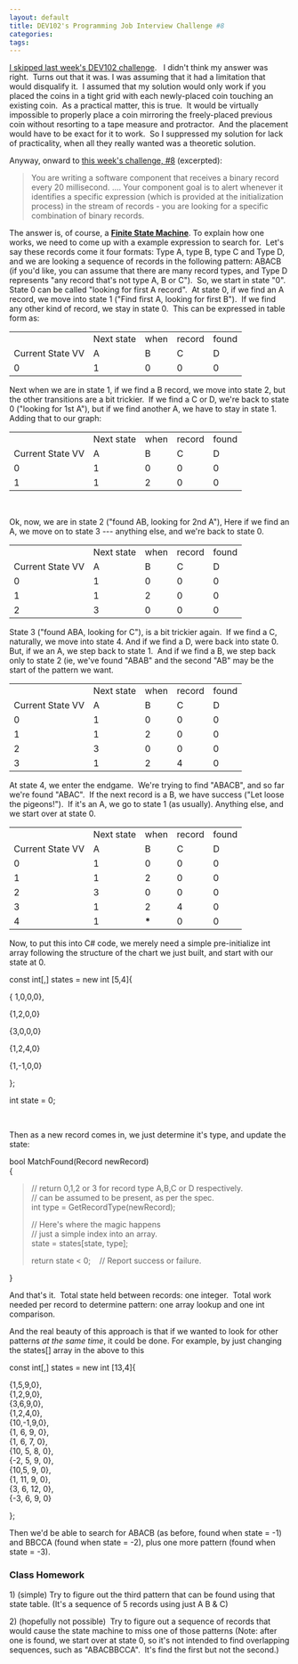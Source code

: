 ```yaml
---
layout: default
title: DEV102's Programming Job Interview Challenge #8
categories: 
tags: 
---
```


  <p>
    <a href="http://www.dev102.com/net/a-programming-job-interview-challenge-7-coins-of-the-round-table/">I skipped last week's DEV102 challenge</a>.   I didn't think my answer was right.  Turns out that it was. I was assuming that it had a limitation that would disqualify it.  I assumed that my solution would only work if you placed the coins in a tight grid with each newly-placed coin touching an existing coin.  As a practical matter, this is true.  It would be virtually impossible to properly place a coin mirroring the freely-placed previous coin without resorting to a tape measure and protractor.  And the placement would have to be exact for it to work.  So I suppressed my solution for lack of practicality, when all they really wanted was a theoretic solution. </p>  <p>Anyway, onward to <a href="http://www.dev102.com/net/a-programming-job-interview-challenge-8-a-needle-in-a-haystack/">this week's challenge, #8</a> (excerpted):</p>  <blockquote>   <p>You are writing a software component that receives a binary record every 20 millisecond. .... Your component goal is to alert whenever it identifies a specific expression (which is provided at the initialization process) in the stream of records - you are looking for a specific combination of binary records. </p> </blockquote>  <p>The answer is, of course, a <a href="http://en.wikipedia.org/wiki/Finite_State_Machine"><strong>Finite State Machine</strong></a>. To explain how one works, we need to come up with a example expression to search for.  Let's say these records come it four formats: Type A, type B, type C and Type D, and we are looking a sequence of records in the following pattern: ABACB (if you'd like, you can assume that there are many record types, and Type D represents "any record that's not type A, B or C").  So, we start in state "0". State 0 can be called "looking for first A record".  At state 0, if we find an A record, we move into state 1 ("Find first A, looking for first B").  If we find any other kind of record, we stay in state 0.  This can be expressed in table form as:</p>  <div align="center">   <table cellspacing="0" cellpadding="2" align="center">       <tr>         <td> </td>          <td>Next state</td>          <td>when </td>          <td>record </td>          <td>found</td>       </tr>        <tr>         <td>Current State VV</td>          <td>A</td>          <td>B</td>          <td>C</td>          <td>D</td>       </tr>        <tr>         <td>0</td>          <td>1</td>          <td>0</td>          <td>0</td>          <td>0</td>       </tr>     </table> </div>  <p>Next when we are in state 1, if we find a B record, we move into state 2, but the other transitions are a bit trickier.  If we find a C or D, we're back to state 0 ("looking for 1st A"), but if we find another A, we have to stay in state 1.  Adding that to our graph:</p>  <div align="center">   <table cellspacing="0" cellpadding="2" align="center">       <tr>         <td> </td>          <td>Next state</td>          <td>when </td>          <td>record </td>          <td>found</td>       </tr>        <tr>         <td>Current State VV</td>          <td>A</td>          <td>B</td>          <td>C</td>          <td>D</td>       </tr>        <tr>         <td>0</td>          <td>1</td>          <td>0</td>          <td>0</td>          <td>0</td>       </tr>        <tr>         <td>1</td>          <td>1</td>          <td>2</td>          <td>0</td>          <td>0</td>       </tr>     </table> </div>  <p> </p>  <p>Ok, now, we are in state 2 ("found AB, looking for 2nd A"), Here if we find an A, we move on to state 3 --- anything else, and we're back to state 0.</p>  <div align="center">   <table cellspacing="0" cellpadding="2" align="center">       <tr>         <td> </td>          <td>Next state</td>          <td>when </td>          <td>record </td>          <td>found</td>       </tr>        <tr>         <td>Current State VV</td>          <td>A</td>          <td>B</td>          <td>C</td>          <td>D</td>       </tr>        <tr>         <td>0</td>          <td>1</td>          <td>0</td>          <td>0</td>          <td>0</td>       </tr>        <tr>         <td>1</td>          <td>1</td>          <td>2</td>          <td>0</td>          <td>0</td>       </tr>        <tr>         <td>2</td>          <td>3</td>          <td>0</td>          <td>0</td>          <td>0</td>       </tr>     </table> </div>  <p>State 3 ("found ABA, looking for C"), is a bit trickier again.  If we find a C, naturally, we move into state 4. And if we find a D, were back into state 0.  But, if we an A, we step back to state 1.  And if we find a B, we step back only to state 2 (ie, we've found "ABAB" and the second "AB" may be the start of the pattern we want.</p>  <div align="center">   <table cellspacing="0" cellpadding="2" align="center">       <tr>         <td> </td>          <td>Next state</td>          <td>when </td>          <td>record </td>          <td>found</td>       </tr>        <tr>         <td>Current State VV</td>          <td>A</td>          <td>B</td>          <td>C</td>          <td>D</td>       </tr>        <tr>         <td>0</td>          <td>1</td>          <td>0</td>          <td>0</td>          <td>0</td>       </tr>        <tr>         <td>1</td>          <td>1</td>          <td>2</td>          <td>0</td>          <td>0</td>       </tr>        <tr>         <td>2</td>          <td>3</td>          <td>0</td>          <td>0</td>          <td>0</td>       </tr>        <tr>         <td>3</td>          <td>1</td>          <td>2</td>          <td>4</td>          <td>0</td>       </tr>     </table> </div>  <p>At state 4, we enter the endgame.  We're trying to find "ABACB", and so far we're found "ABAC".  If the next record is a B, we have success ("Let loose the pigeons!").  If it's an A, we go to state 1 (as usually). Anything else, and we start over at state 0.</p>  <div align="center">   <table cellspacing="0" cellpadding="2" align="center">       <tr>         <td> </td>          <td>Next state</td>          <td>when </td>          <td>record </td>          <td>found</td>       </tr>        <tr>         <td>Current State VV</td>          <td>A</td>          <td>B</td>          <td>C</td>          <td>D</td>       </tr>        <tr>         <td>0</td>          <td>1</td>          <td>0</td>          <td>0</td>          <td>0</td>       </tr>        <tr>         <td>1</td>          <td>1</td>          <td>2</td>          <td>0</td>          <td>0</td>       </tr>        <tr>         <td>2</td>          <td>3</td>          <td>0</td>          <td>0</td>          <td>0</td>       </tr>        <tr>         <td>3</td>          <td>1</td>          <td>2</td>          <td>4</td>          <td>0</td>       </tr>        <tr>         <td>4</td>          <td>1</td>          <td><strong>*</strong></td>          <td>0</td>          <td>0</td>       </tr>     </table> </div>  <p>Now, to put this into C# code, we merely need a simple pre-initialize int array following the structure of the chart we just built, and start with our state at 0.</p>  <p>const int[,] states = new int [5,4]{</p>  <p>{ 1,0,0,0},</p>  <p>{1,2,0,0}</p>  <p>{3,0,0,0}</p>  <p>{1,2,4,0}</p>  <p>{1,-1,0,0}</p>  <p>};</p>  <p>int state = 0;</p>  <p> </p>  <p>Then as a new record comes in, we just determine it's type, and update the state:</p>  <p>bool MatchFound(Record newRecord)    <br />{</p>  <blockquote>   <p>// return 0,1,2 or 3 for record type A,B,C or D respectively.      <br />// can be assumed to be present, as per the spec.       <br />int type = GetRecordType(newRecord);</p>    <p>// Here's where the magic happens      <br />// just a simple index into an array.       <br />state = states[state, type];</p>    <p>return state &lt; 0;    // Report success or failure.</p> </blockquote>  <p>}</p>  <p> And that's it.  Total state held between records: one integer.  Total work needed per record to determine pattern: one array lookup and one int comparison. </p>  <p>And the real beauty of this approach is that if we wanted to look for other patterns <em>at the same time</em>, it could be done. For example, by just changing the states[] array in the above to this</p>  <p>const int[,] states = new int [13,4]{</p>  <p> {1,5,9,0},     <br /> {1,2,9,0},    <br /> {3,6,9,0},    <br /> {1,2,4,0},    <br /> {10,-1,9,0},    <br /> {1, 6, 9, 0},    <br /> {1, 6, 7, 0},    <br /> {10, 5, 8, 0},    <br /> {-2, 5, 9, 0},    <br /> {10,5, 9, 0},  <br />{1, 11, 9, 0},  <br />{3, 6, 12, 0},     <br />{-3, 6, 9, 0} </p>  <p>};</p>  <p>Then we'd be able to search for ABACB (as before, found when state = -1) and BBCCA (found when state = -2), plus one more pattern (found when state = -3).</p>  <h3>Class Homework</h3>  <p>1) (simple) Try to figure out the third pattern that can be found using that state table. (It's a sequence of 5 records using just A B &amp; C)</p>  <p>2) (hopefully not possible)  Try to figure out a sequence of records that would cause the state machine to miss one of those patterns (Note: after one is found, we start over at state 0, so it's not intended to find overlapping sequences, such as "ABACBBCCA".  It's find the first but not the second.)</p>
